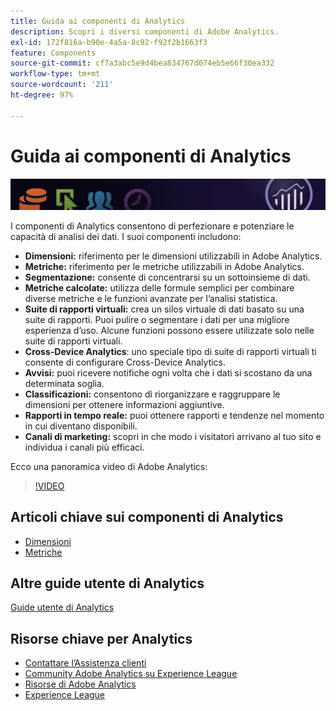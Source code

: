```yaml
---
title: Guida ai componenti di Analytics
description: Scopri i diversi componenti di Adobe Analytics.
exl-id: 172f816a-b90e-4a5a-8c92-f92f2b1663f3
feature: Components
source-git-commit: cf7a3abc5e9d4bea834767d074eb5e66f30ea332
workflow-type: tm+mt
source-wordcount: '211'
ht-degree: 97%

---
```


# Guida ai componenti di Analytics

![Banner](../../assets/doc_banner_components.png)

I componenti di Analytics consentono di perfezionare e potenziare le capacità di analisi dei dati. I suoi componenti includono:

* **Dimensioni:** riferimento per le dimensioni utilizzabili in Adobe Analytics.
* **Metriche:** riferimento per le metriche utilizzabili in Adobe Analytics.
* **Segmentazione:** consente di concentrarsi su un sottoinsieme di dati.
* **Metriche calcolate:** utilizza delle formule semplici per combinare diverse metriche e le funzioni avanzate per l’analisi statistica.
* **Suite di rapporti virtuali:** crea un silos virtuale di dati basato su una suite di rapporti. Puoi pulire o segmentare i dati per una migliore esperienza d’uso. Alcune funzioni possono essere utilizzate solo nelle suite di rapporti virtuali.
* **Cross-Device Analytics**: uno speciale tipo di suite di rapporti virtuali ti consente di configurare Cross-Device Analytics.
* **Avvisi:** puoi ricevere notifiche ogni volta che i dati si scostano da una determinata soglia.
* **Classificazioni:** consentono di riorganizzare e raggruppare le dimensioni per ottenere informazioni aggiuntive.
* **Rapporti in tempo reale:** puoi ottenere rapporti e tendenze nel momento in cui diventano disponibili.
* **Canali di marketing:** scopri in che modo i visitatori arrivano al tuo sito e individua i canali più efficaci.

Ecco una panoramica video di Adobe Analytics:

>[!VIDEO](https://video.tv.adobe.com/v/27429/?quality=12)

## Articoli chiave sui componenti di Analytics

* [Dimensioni](dimensions/overview.md)
* [Metriche](metrics/overview.md)

## Altre guide utente di Analytics

[Guide utente di Analytics](https://experienceleague.adobe.com/docs/analytics.html?lang=it)

## Risorse chiave per Analytics

* [Contattare l’Assistenza clienti](https://experienceleague.adobe.com/?support-solution=Analytics?lang=it#support)
* [Community Adobe Analytics su Experience League](https://experienceleaguecommunities.adobe.com/t5/adobe-analytics/ct-p/adobe-analytics-community)
* [Risorse di Adobe Analytics](https://forums.adobe.com/message/10660755)
* [Experience League](https://experienceleague.adobe.com/?lang=it#home)
